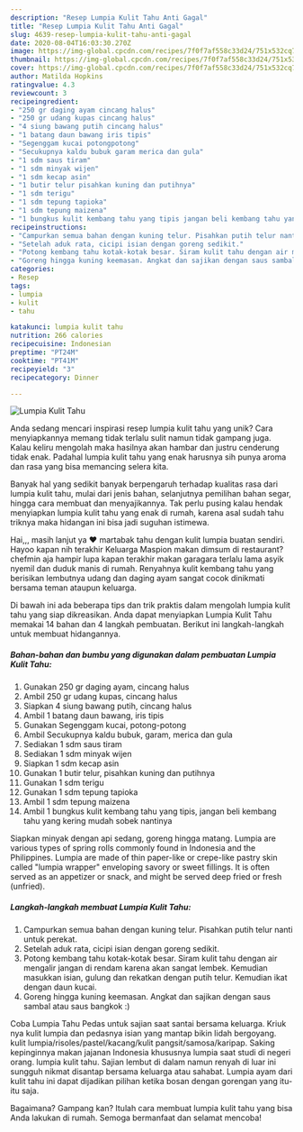 ```yaml
---
description: "Resep Lumpia Kulit Tahu Anti Gagal"
title: "Resep Lumpia Kulit Tahu Anti Gagal"
slug: 4639-resep-lumpia-kulit-tahu-anti-gagal
date: 2020-08-04T16:03:30.270Z
image: https://img-global.cpcdn.com/recipes/7f0f7af558c33d24/751x532cq70/lumpia-kulit-tahu-foto-resep-utama.jpg
thumbnail: https://img-global.cpcdn.com/recipes/7f0f7af558c33d24/751x532cq70/lumpia-kulit-tahu-foto-resep-utama.jpg
cover: https://img-global.cpcdn.com/recipes/7f0f7af558c33d24/751x532cq70/lumpia-kulit-tahu-foto-resep-utama.jpg
author: Matilda Hopkins
ratingvalue: 4.3
reviewcount: 3
recipeingredient:
- "250 gr daging ayam cincang halus"
- "250 gr udang kupas cincang halus"
- "4 siung bawang putih cincang halus"
- "1 batang daun bawang iris tipis"
- "Segenggam kucai potongpotong"
- "Secukupnya kaldu bubuk garam merica dan gula"
- "1 sdm saus tiram"
- "1 sdm minyak wijen"
- "1 sdm kecap asin"
- "1 butir telur pisahkan kuning dan putihnya"
- "1 sdm terigu"
- "1 sdm tepung tapioka"
- "1 sdm tepung maizena"
- "1 bungkus kulit kembang tahu yang tipis jangan beli kembang tahu yang kering mudah sobek nantinya"
recipeinstructions:
- "Campurkan semua bahan dengan kuning telur. Pisahkan putih telur nanti untuk perekat."
- "Setelah aduk rata, cicipi isian dengan goreng sedikit."
- "Potong kembang tahu kotak-kotak besar. Siram kulit tahu dengan air mengalir jangan di rendam karena akan sangat lembek. Kemudian masukkan isian, gulung dan rekatkan dengan putih telur. Kemudian ikat dengan daun kucai."
- "Goreng hingga kuning keemasan. Angkat dan sajikan dengan saus sambal atau saus bangkok :)"
categories:
- Resep
tags:
- lumpia
- kulit
- tahu

katakunci: lumpia kulit tahu 
nutrition: 266 calories
recipecuisine: Indonesian
preptime: "PT24M"
cooktime: "PT41M"
recipeyield: "3"
recipecategory: Dinner

---
```



![Lumpia Kulit Tahu](https://img-global.cpcdn.com/recipes/7f0f7af558c33d24/751x532cq70/lumpia-kulit-tahu-foto-resep-utama.jpg)

Anda sedang mencari inspirasi resep lumpia kulit tahu yang unik? Cara menyiapkannya memang tidak terlalu sulit namun tidak gampang juga. Kalau keliru mengolah maka hasilnya akan hambar dan justru cenderung tidak enak. Padahal lumpia kulit tahu yang enak harusnya sih punya aroma dan rasa yang bisa memancing selera kita.

Banyak hal yang sedikit banyak berpengaruh terhadap kualitas rasa dari lumpia kulit tahu, mulai dari jenis bahan, selanjutnya pemilihan bahan segar, hingga cara membuat dan menyajikannya. Tak perlu pusing kalau hendak menyiapkan lumpia kulit tahu yang enak di rumah, karena asal sudah tahu triknya maka hidangan ini bisa jadi suguhan istimewa.

Hai,,, masih lanjut ya ❤️ martabak tahu dengan kulit lumpia buatan sendiri. Hayoo kapan nih terakhir Keluarga Maspion makan dimsum di restaurant? chefmin aja hampir lupa kapan terakhir makan garagara terlalu lama asyik nyemil dan duduk manis di rumah. Renyahnya kulit kembang tahu yang berisikan lembutnya udang dan daging ayam sangat cocok dinikmati bersama teman ataupun keluarga.


Di bawah ini ada beberapa tips dan trik praktis dalam mengolah lumpia kulit tahu yang siap dikreasikan. Anda dapat menyiapkan Lumpia Kulit Tahu memakai 14 bahan dan 4 langkah pembuatan. Berikut ini langkah-langkah untuk membuat hidangannya.

<!--inarticleads1-->

##### Bahan-bahan dan bumbu yang digunakan dalam pembuatan Lumpia Kulit Tahu:

1. Gunakan 250 gr daging ayam, cincang halus
1. Ambil 250 gr udang kupas, cincang halus
1. Siapkan 4 siung bawang putih, cincang halus
1. Ambil 1 batang daun bawang, iris tipis
1. Gunakan Segenggam kucai, potong-potong
1. Ambil Secukupnya kaldu bubuk, garam, merica dan gula
1. Sediakan 1 sdm saus tiram
1. Sediakan 1 sdm minyak wijen
1. Siapkan 1 sdm kecap asin
1. Gunakan 1 butir telur, pisahkan kuning dan putihnya
1. Gunakan 1 sdm terigu
1. Gunakan 1 sdm tepung tapioka
1. Ambil 1 sdm tepung maizena
1. Ambil 1 bungkus kulit kembang tahu yang tipis, jangan beli kembang tahu yang kering mudah sobek nantinya


Siapkan minyak dengan api sedang, goreng hingga matang. Lumpia are various types of spring rolls commonly found in Indonesia and the Philippines. Lumpia are made of thin paper-like or crepe-like pastry skin called &#34;lumpia wrapper&#34; enveloping savory or sweet fillings. It is often served as an appetizer or snack, and might be served deep fried or fresh (unfried). 

<!--inarticleads2-->

##### Langkah-langkah membuat Lumpia Kulit Tahu:

1. Campurkan semua bahan dengan kuning telur. Pisahkan putih telur nanti untuk perekat.
1. Setelah aduk rata, cicipi isian dengan goreng sedikit.
1. Potong kembang tahu kotak-kotak besar. Siram kulit tahu dengan air mengalir jangan di rendam karena akan sangat lembek. Kemudian masukkan isian, gulung dan rekatkan dengan putih telur. Kemudian ikat dengan daun kucai.
1. Goreng hingga kuning keemasan. Angkat dan sajikan dengan saus sambal atau saus bangkok :)


Coba Lumpia Tahu Pedas untuk sajian saat santai bersama keluarga. Kriuk nya kulit lumpia dan pedasnya isian yang mantap bikin lidah bergoyang. kulit lumpia/risoles/pastel/kacang/kulit pangsit/samosa/karipap. Saking kepinginnya makan jajanan Indonesia khususnya lumpia saat studi di negeri orang. lumpia kulit tahu. Sajian lembut di dalam namun renyah di luar ini sungguh nikmat disantap bersama keluarga atau sahabat. Lumpia ayam dari kulit tahu ini dapat dijadikan pilihan ketika bosan dengan gorengan yang itu-itu saja. 

Bagaimana? Gampang kan? Itulah cara membuat lumpia kulit tahu yang bisa Anda lakukan di rumah. Semoga bermanfaat dan selamat mencoba!
